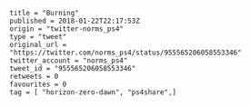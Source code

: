 ```
title = "Burning"
published = 2018-01-22T22:17:53Z
origin = "twitter-norms_ps4"
type = "tweet"
original_url = "https://twitter.com/norms_ps4/status/955565206058553346"
twitter_account = "norms_ps4"
tweet_id = "955565206058553346"
retweets = 0
favourites = 0
tag = [ "horizon-zero-dawn", "ps4share",]
```

<p class='image'><img src='https://mnf.m17s.net/2018/01/22/DULZfH4W4AA3RXm.jpg' alt=''></p>

